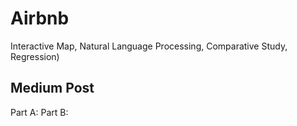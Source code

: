 # Airbnb 
Interactive Map, Natural Language Processing, Comparative Study, Regression)

## Medium Post
Part A: 
Part B: 
